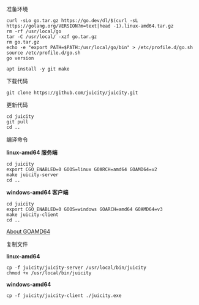 准备环境

```
curl -sLo go.tar.gz https://go.dev/dl/$(curl -sL https://golang.org/VERSION?m=text|head -1).linux-amd64.tar.gz
rm -rf /usr/local/go
tar -C /usr/local/ -xzf go.tar.gz
rm go.tar.gz
echo -e "export PATH=$PATH:/usr/local/go/bin" > /etc/profile.d/go.sh
source /etc/profile.d/go.sh
go version
```

```
apt install -y git make
```

下载代码

```
git clone https://github.com/juicity/juicity.git
```

更新代码

```
cd juicity
git pull
cd ..
```

编译命令

**linux-amd64 服务端**

```
cd juicity
export CGO_ENABLED=0 GOOS=linux GOARCH=amd64 GOAMD64=v2
make juicity-server
cd ..
```

**windows-amd64 客户端**

```
cd juicity
export CGO_ENABLED=0 GOOS=windows GOARCH=amd64 GOAMD64=v3
make juicity-client
cd ..
```

[About GOAMD64](https://github.com/golang/go/wiki/MinimumRequirements#amd64)

复制文件

**linux-amd64**

```
cp -f juicity/juicity-server /usr/local/bin/juicity
chmod +x /usr/local/bin/juicity
```

**windows-amd64**

```
cp -f juicity/juicity-client ./juicity.exe
```
